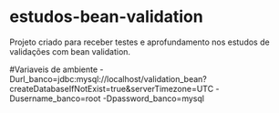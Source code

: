 # estudos-bean-validation
Projeto criado para receber testes e aprofundamento nos estudos de validações com bean validation.

#Variaveis de ambiente
-Durl_banco=jdbc:mysql://localhost/validation_bean?createDatabaseIfNotExist=true&serverTimezone=UTC 
-Dusername_banco=root 
-Dpassword_banco=mysql
